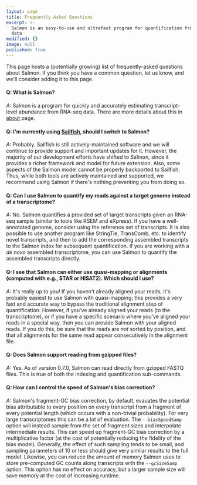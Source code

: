 ```yaml
---
layout: page
title: Frequently Asked Questions
excerpt: >-
  Salmon is an easy-to-use and ultrafast program for quantification from RNA-seq
  data
modified: {}
image: null
published: true
---
```

This page hosts a (potentially growing) list of frequently-asked questions about Salmon.  If you think you have a common question, let us know, and we'll consider adding it to this page.

#### Q: What is Salmon?

*A:* Salmon is a program for quickly and accurately estimating transcript-level abundance from RNA-seq data.  There are more details about this in [about](https://combine-lab.github.io/salmon/about/) page.

#### Q: I'm currently using [Sailfish](https://github.com/kingsfordgroup/sailfish), should I switch to Salmon?

*A:* Probably.  Sailfish is still actively-maintained software and we will continue to provide support and important updates for it.  However, the majority of our development efforts have shifted to Salmon, since it provides a richer framework and model for future extension.  Also, some aspects of the Salmon model cannot be properly backported to Sailfish.  Thus, while both tools are actively maintained and supported, we recommend using Salmon if there's nothing preventing you from doing so.


#### Q: Can I use Salmon to quantify my reads against a target genome instead of a transcriptome?

*A:* No.  Salmon quantifies a provided set of target transcripts given an RNA-seq sample (similar to tools like RSEM and eXpress).  If you have a well-annotated genome, consider using the reference set of transcripts.  It is also possible to use another program like StringTie, TransComb, etc. to identify novel transcripts, and then to add the corresponding assembled transcripts to the Salmon index for subsequent quantification.  If you are working with a *de novo* assembled transcriptome, you can use Salmon to quantify the assembled transcripts directly. 

#### Q: I see that Salmon can either use quasi-mapping or alignments (computed with e.g., STAR or HISAT2). Which should I use?

*A:* It's really up to you!  If you haven't already aligned your reads, it's probably easiest to use Salmon with quasi-mapping; this provides a very fast and accurate way to bypass the traditional alignment step of quantification.  However, if you've already aligned your reads (to the transcriptome), or if you have a specific scenario where you've aligned your reads in a special way, then you can provide Salmon with your aligned reads.  If you do this, be sure that the reads are *not* sorted by position, and that all alignments for the same read appear consecutively in the alignment file.

#### Q: Does Salmon support reading from gzipped files?

*A:* Yes.  As of version 0.7.0, Salmon can read directly from gzipped FASTQ files.  This is true of both the indexing and quantification sub-commands.

#### Q: How can I control the speed of Salmon's bias correction?

*A:* Salmon's fragment-GC bias correction, by default, evauates the potential bias attributable to every position on every transcript from a fragment of every potential length (which occurs with a non-trivial probability).  For very large transcriptomes this can be a lot of evaluation.  The `--biasSpeedSamp` option will instead sample from the set of fragment sizes and interpolate intermediate results.  This can speed up fragment-GC bias correction by a multiplicative factor (at the cost of potentially reducing the fidelity of the bias model).  Generally, the effect of such sampling tends to be small, and sampling parameters of 10 or less should give very similar results to the full model.  Likewise, you can reduce the amount of memory Salmon uses to store pre-computed GC counts along transcripts with the `--gcSizeSamp` option.  This option has no effect on accuracy, but a larger sample size will save memory at the cost of increasing runtime.
